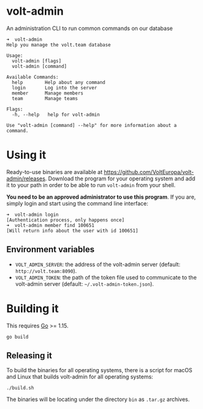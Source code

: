 # volt-admin
An administration CLI to run common commands on our database

```
➜  volt-admin
Help you manage the volt.team database

Usage:
  volt-admin [flags]
  volt-admin [command]

Available Commands:
  help        Help about any command
  login       Log into the server
  member      Manage members
  team        Manage teams

Flags:
  -h, --help   help for volt-admin

Use "volt-admin [command] --help" for more information about a command.
```

# Using it

Ready-to-use binaries are available at https://github.com/VoltEuropa/volt-admin/releases.
Download the program for your operating system and add it to your path in order to
be able to run `volt-admin` from your shell.

**You need to be an approved administrator to use this program**.
If you are, simply login and start using the command line interface:

```
➜  volt-admin login
[Authentication process, only happens once]
➜  volt-admin member find 100651
[Will return info about the user with id 100651]
```

## Environment variables

- `VOLT_ADMIN_SERVER`: the address of the volt-admin server (default: `http://volt.team:8090`).
- `VOLT_ADMIN_TOKEN`: the path of the token file used to communicate to the volt-admin server (default: `~/.volt-admin-token.json`).

# Building it

This requires [Go](https://go.dev/) >= 1.15.

```
go build
```

## Releasing it
To build the binaries for all operating systems, there is a script for macOS and Linux that builds volt-admin for all operating systems:

```
./build.sh
```

The binaries will be locating under the directory `bin` as `.tar.gz` archives.
